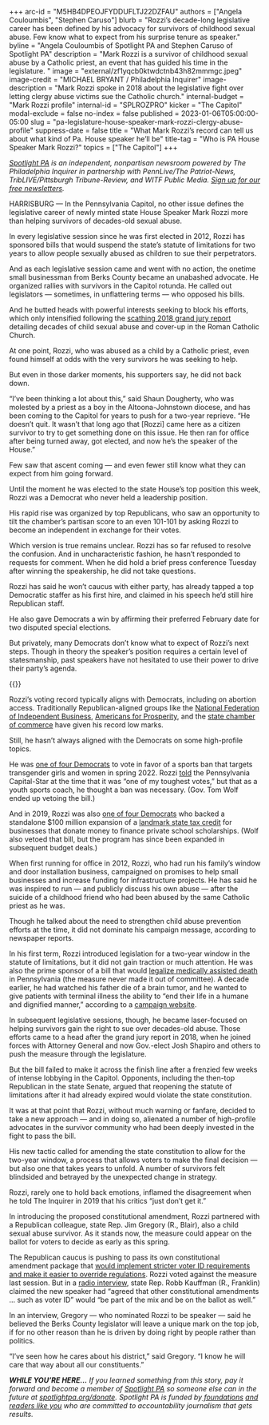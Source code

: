 +++
arc-id = "M5HB4DPEOJFYDDUFLTJ22DZFAU"
authors = ["Angela Couloumbis", "Stephen Caruso"]
blurb = "Rozzi’s decade-long legislative career has been defined by his advocacy for survivors of childhood sexual abuse. Few know what to expect from his surprise tenure as speaker."
byline = "Angela Couloumbis of Spotlight PA and Stephen Caruso of Spotlight PA"
description = "Mark Rozzi is a survivor of childhood sexual abuse by a Catholic priest, an event that has guided his time in the legislature. "
image = "external/zf1yqcb0ktwdctnb43h82mmmgc.jpeg"
image-credit = "MICHAEL BRYANT / Philadelphia Inquirer"
image-description = "Mark Rozzi spoke in 2018 about the legislative fight over letting clergy abuse victims sue the Catholic church."
internal-budget = "Mark Rozzi profile"
internal-id = "SPLROZPRO"
kicker = "The Capitol"
modal-exclude = false
no-index = false
published = 2023-01-06T05:00:00-05:00
slug = "pa-legislature-house-speaker-mark-rozzi-clergy-abuse-profile"
suppress-date = false
title = "What Mark Rozzi’s record can tell us about what kind of Pa. House speaker he’ll be"
title-tag = "Who is PA House Speaker Mark Rozzi?"
topics = ["The Capitol"]
+++

<a href="https://www.spotlightpa.org/"><i>Spotlight PA</i></a><i> is an independent, nonpartisan newsroom powered by The Philadelphia Inquirer in partnership with PennLive/The Patriot-News, TribLIVE/Pittsburgh Tribune-Review, and WITF Public Media. </i><a href="https://www.spotlightpa.org/newsletters"><i>Sign up for our free newsletters</i></a><i>.</i>

HARRISBURG — In the Pennsylvania Capitol, no other issue defines the legislative career of newly minted state House Speaker Mark Rozzi more than helping survivors of decades-old sexual abuse.

In every legislative session since he was first elected in 2012, Rozzi has sponsored bills that would suspend the state’s statute of limitations for two years to allow people sexually abused as children to sue their perpetrators.

And as each legislative session came and went with no action, the onetime small businessman from Berks County became an unabashed advocate. He organized rallies with survivors in the Capitol rotunda. He called out legislators — sometimes, in unflattering terms — who opposed his bills.

<script src="https://www.spotlightpa.org/embed.js" async></script><div data-spl-embed-version="1" data-spl-src="https://www.spotlightpa.org/embeds/newsletter/"></div>


And he butted heads with powerful interests seeking to block his efforts, which only intensified following the <a href="https://www.inquirer.com/philly/news/catholic-church-sex-abuse-clergy-pennsylvania-grand-jury-report-released-names-20180814.html">scathing 2018 grand jury report</a> detailing decades of child sexual abuse and cover-up in the Roman Catholic Church.

At one point, Rozzi, who was abused as a child by a Catholic priest, even found himself at odds with the very survivors he was seeking to help.

But even in those darker moments, his supporters say, he did not back down.

“I’ve been thinking a lot about this,” said Shaun Dougherty, who was molested by a priest as a boy in the Altoona-Johnstown diocese, and has been coming to the Capitol for years to push for a two-year reprieve. “He doesn’t quit. It wasn’t that long ago that [Rozzi] came here as a citizen survivor to try to get something done on this issue. He then ran for office after being turned away, got elected, and now he’s the speaker of the House.”

Few saw that ascent coming — and even fewer still know what they can expect from him going forward.

Until the moment he was elected to the state House’s top position this week, Rozzi was a Democrat who never held a leadership position.

His rapid rise was organized by top Republicans, who saw an opportunity to tilt the chamber’s partisan score to an even 101-101 by asking Rozzi to become an independent in exchange for their votes.

Which version is true remains unclear. Rozzi has so far refused to resolve the confusion. And in uncharacteristic fashion, he hasn’t responded to requests for comment. When he did hold a brief press conference Tuesday after winning the speakership, he did not take questions.

Rozzi has said he won’t caucus with either party, has already tapped a top Democratic staffer as his first hire, and claimed in his speech he’d still hire Republican staff.

He also gave Democrats a win by affirming their preferred February date for two disputed special elections.

But privately, many Democrats don’t know what to expect of Rozzi’s next steps. Though in theory the speaker’s position requires a certain level of statesmanship, past speakers have not hesitated to use their power to drive their party’s agenda.

{{<picture src="external/wd6v0yy9bra14ft8trbfxajcjr.jpeg" description="State Rep. Jim Gregory, a fellow abuse survivor, nominated Mark Rozzi to be state House speaker. " caption="State Rep. Jim Gregory, a fellow abuse survivor, nominated Mark Rozzi to be state House speaker. " credit="Commonwealth Media Services ">}} 

Rozzi’s voting record typically aligns with Democrats, including on abortion access. Traditionally Republican-aligned groups like the <a href="https://assets.nfib.com/nfibcom/Pennsylvania-Voting-Record-21-22.pdf">National Federation of Independent Business</a>, <a href="https://pataxpayerscorecard.com/#/legislator/17622">Americans for Prosperity</a>, and the <a href="https://www.pachamber.org/advocacy/chamber_pac/legislative_scorecard/">state chamber of commerce</a> have given his record low marks.

Still, he hasn’t always aligned with the Democrats on some high-profile topics.

He was <a href="https://www.legis.state.pa.us/CFDOCS/Legis/RC/Public/rc_view_action2.cfm?sess_yr=2021&sess_ind=0&rc_body=H&rc_nbr=811">one of four Democrats</a> to vote in favor of a sports ban that targets transgender girls and women in spring 2022. Rozzi <a href="https://twitter.com/StephenJ_Caruso/status/1513992336434475008?s=20&t=T7MQb7YhDtFjaiIjhnShBw">told</a> the Pennsylvania Capital-Star at the time that it was “one of my toughest votes,” but that as a youth sports coach, he thought a ban was necessary. (Gov. Tom Wolf ended up vetoing the bill.)

And in 2019, Rozzi was also <a href="https://www.legis.state.pa.us/CFDOCS/Legis/RC/Public/rc_view_action2.cfm?sess_yr=2019&sess_ind=0&rc_body=H&rc_nbr=261">one of four Democrats</a> who backed a standalone $100 million expansion of a <a href="https://www.spotlightpa.org/news/2022/07/pa-private-school-tax-credit-expansion-transparency/">landmark state tax credit</a> for businesses that donate money to finance private school scholarships. (Wolf also vetoed that bill, but the program has since been expanded in subsequent budget deals.)

When first running for office in 2012, Rozzi, who had run his family’s window and door installation business, campaigned on promises to help small businesses and increase funding for infrastructure projects. He has said he was inspired to run — and publicly discuss his own abuse — after the suicide of a childhood friend who had been abused by the same Catholic priest as he was.

Though he talked about the need to strengthen child abuse prevention efforts at the time, it did not dominate his campaign message, according to newspaper reports.

In his first term, Rozzi introduced legislation for a two-year window in the statute of limitations, but it did not gain traction or much attention. He was also the prime sponsor of a bill that would <a href="https://www.legis.state.pa.us/CFDOCS/Legis/PN/Public/btCheck.cfm?txtType=PDF&sessYr=2013&sessInd=0&billBody=H&billTyp=B&billNbr=2548&pn=4317">legalize medically assisted death</a> in Pennsylvania (the measure never made it out of committee). A decade earlier, he had watched his father die of a brain tumor, and he wanted to give patients with terminal illness the ability to “end their life in a humane and dignified manner,” according to a <a href="https://voterozzi.com/about.html">campaign website</a>.

In subsequent legislative sessions, though, he became laser-focused on helping survivors gain the right to sue over decades-old abuse. Those efforts came to a head after the grand jury report in 2018, when he joined forces with Attorney General and now Gov.-elect Josh Shapiro and others to push the measure through the legislature.

But the bill failed to make it across the finish line after a frenzied few weeks of intense lobbying in the Capitol. Opponents, including the then-top Republican in the state Senate, argued that reopening the statute of limitations after it had already expired would violate the state constitution.

It was at that point that Rozzi, without much warning or fanfare, decided to take a new approach — and in doing so, alienated a number of high-profile advocates in the survivor community who had been deeply invested in the fight to pass the bill.

<script src="https://www.spotlightpa.org/embed.js" async></script><div data-spl-embed-version="1" data-spl-src="https://www.spotlightpa.org/embeds/donate/"></div>


His new tactic called for amending the state constitution to allow for the two-year window, a process that allows voters to make the final decision — but also one that takes years to unfold. A number of survivors felt blindsided and betrayed by the unexpected change in strategy.

Rozzi, rarely one to hold back emotions, inflamed the disagreement when he told The Inquirer in 2019 that his critics “just don’t get it.”

In introducing the proposed constitutional amendment, Rozzi partnered with a Republican colleague, state Rep. Jim Gregory (R., Blair), also a child sexual abuse survivor. As it stands now, the measure could appear on the ballot for voters to decide as early as this spring.

The Republican caucus is pushing to pass its own constitutional amendment package that <a href="https://www.spotlightpa.org/news/2022/12/republicans-pa-house-control-constitional-amendments-abortion/" target="_blank">would implement stricter voter ID requirements and make it easier to override regulations</a>. Rozzi voted against the measure last session. But in a <a href="https://soundcloud.com/newstalk1037fm/05-january-rep-kauffman?si=7d7a05dd06704a76bd51469cc6af4644&utm_source=clipboard&utm_medium=text&utm_campaign=social_sharing&fbclid=IwAR3b12IWhPfCGLRp072T4vswpcuXNMbrh_ns49h6dFNc027jcjYncD_4_hM" target="_blank">radio interview</a>, state Rep. Robb Kauffman (R., Franklin) claimed the new speaker had “agreed that other constitutional amendments ... such as voter ID” would “be part of the mix and be on the ballot as well.”

In an interview, Gregory — who nominated Rozzi to be speaker — said he believed the Berks County legislator will leave a unique mark on the top job, if for no other reason than he is driven by doing right by people rather than politics.

“I’ve seen how he cares about his district,” said Gregory. “I know he will care that way about all our constituents.”

<i><b>WHILE YOU’RE HERE...</b></i><i> If you learned something from this story, pay it forward and become a member of </i><a href="https://www.spotlightpa.org/"><i>Spotlight PA</i></a><i> so someone else can in the future at </i><a href="http://spotlightpa.org/donate"><i>spotlightpa.org/donate</i></a><i>. Spotlight PA is funded by</i><a href="https://www.spotlightpa.org/support"><i> foundations</i></a><i> </i><a href="https://www.spotlightpa.org/support"><i>and readers like you</i></a><i> who are committed to accountability journalism that gets results.</i>

